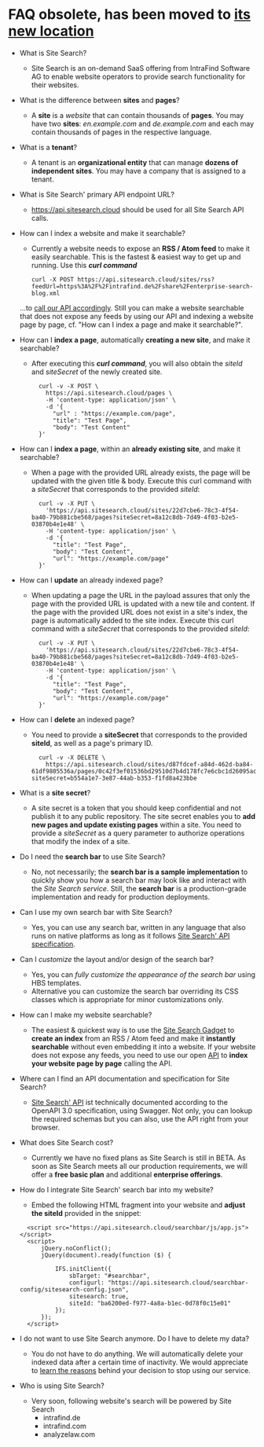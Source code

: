 FAQ obsolete, has been moved to [its new location](https://github.com/intrafind/if-sitesearch/blob/master/docs/faq.md)
=

* What is Site Search?
    * Site Search is an on-demand SaaS offering from IntraFind Software AG to enable website operators 
    to provide search functionality for their websites.

* What is the difference between **sites** and **pages**?
    * A **site** is a *website* that can contain thousands of **pages**. 
    You may have two **sites**: *en.example.com* and *de.example.com* 
    and each may contain thousands of pages in the respective language.

* What is a **tenant**?
    * A tenant is an **organizational entity** that can manage **dozens of independent sites**.
    You may have a company that is assigned to a tenant.

* What is Site Search' primary API endpoint URL?
    * https://api.sitesearch.cloud should be used for all Site Search API calls.

* How can I index a website and make it searchable?
  * Currently a website needs to expose an **RSS / Atom feed** to make it easily searchable.
  This is the fastest & easiest way to get up and running. Use this ***curl command***
  
        curl -X POST https://api.sitesearch.cloud/sites/rss?feedUrl=https%3A%2F%2Fintrafind.de%2Fshare%2Fenterprise-search-blog.xml
  
  ...to [call our API accordingly](https://api.sitesearch.cloud/swagger-ui.html#!/site45controller/indexNewRssFeedUsingPOST). 
  Still you can make a website searchable that does not expose any feeds by using our API and indexing a website page by page, 
  cf. "How can I index a page and make it searchable?".  
  
* How can I **index a page**, automatically **creating a new site**, and make it searchable?
    * After executing this ***curl command***, you will also obtain the *siteId* and *siteSecret* of the newly created site. 

            curl -v -X POST \
              https://api.sitesearch.cloud/pages \
              -H 'content-type: application/json' \
              -d '{ 
                "url" : "https://example.com/page",
                "title": "Test Page",
                "body": "Test Content"
            }'

* How can I **index a page**, within an **already existing site**, and make it searchable?
    * When a page with the provided URL already exists, the page will be updated with the given title & body.
    Execute this curl command with a *siteSecret* that corresponds to the provided *siteId*:
    
            curl -v -X PUT \
              'https://api.sitesearch.cloud/sites/22d7cbe6-78c3-4f54-ba40-79b881cbe568/pages?siteSecret=8a12c8db-7d49-4f03-b2e5-03870b4e1e48' \
              -H 'content-type: application/json' \
              -d '{
                "title": "Test Page",
                "body": "Test Content",
                "url": "https://example.com/page"
            }'

* How can I **update** an already indexed page?
    * When updating a page the URL in the payload assures that only the page with the provided URL is updated with a new tile and content.
    If the page with the provided URL does not exist in a site's index, the page is automatically added to the site index.
    Execute this curl command with a *siteSecret* that corresponds to the provided *siteId*:
    
            curl -v -X PUT \
              'https://api.sitesearch.cloud/sites/22d7cbe6-78c3-4f54-ba40-79b881cbe568/pages?siteSecret=8a12c8db-7d49-4f03-b2e5-03870b4e1e48' \
              -H 'content-type: application/json' \
              -d '{
                "title": "Test Page",
                "body": "Test Content",
                "url": "https://example.com/page"
            }'

* How can I **delete** an indexed page?
    * You need to provide a **siteSecret** that corresponds to the provided **siteId**,
    as well as a page's primary ID.
    
            curl -v -X DELETE \
              https://api.sitesearch.cloud/sites/d87fdcef-a84d-462d-ba84-61df9805536a/pages/0c42f3ef01536bd29510d7b4d178fc7e6cbc1d26095ac3a759bf638f80bfa3c9?siteSecret=b554a1e7-3e87-44ab-b353-f1fd8a423bbe 

* What is a **site secret**?
    * A site secret is a token that you should keep confidential and not publish it to any public repository. 
    The site secret enables you to **add new pages and update existing pages** within a site. 
    You need to provide a *siteSecret* as a query parameter to authorize operations that modify the index of a site.

* Do I need the **search bar** to use Site Search?
    * No, not necessarily; the **search bar is a sample implementation** to quickly show you how 
    a search bar may look like and interact with the *Site Search service*.
    Still, the **search bar** is a production-grade implementation and ready for production deployments.

* Can I use my own search bar with Site Search?
    * Yes, you can use any search bar, written in any language that also runs on native platforms as long as it follows
    [Site Search' API specification](https://api.sitesearch.cloud/swagger-ui.html).

* Can I *customize* the layout and/or design of the search bar?   
    * Yes, you can *fully customize the appearance of the search bar* using HBS templates.
    * Alternative you can customize the search bar overriding its CSS classes which is appropriate for minor customizations only.

* How can I make my website searchable?
    * The easiest & quickest way is to use the [Site Search Gadget](https://api.sitesearch.cloud/sitesearch-gadget.html)
    to **create an index** from an RSS / Atom feed and make it **instantly searchable** without even embedding it into a website.
    If your website does not expose any feeds, you need to use our open [API](https://api.sitesearch.cloud/swagger-ui.html#!/page45controller/indexNewSiteUsingPOST)
    to **index your website page by page** calling the API.
    
* Where can I find an API documentation and specification for Site Search?
    * [Site Search' API](https://api.sitesearch.cloud/swagger-ui.html) ist technically documented according 
    to the OpenAPI 3.0 specification, using Swagger. Not only, you can lookup the required schemas 
    but you can also, use the API right from your browser. 

* What does Site Search cost?
    * Currently we have no fixed plans as Site Search is still in BETA. 
    As soon as Site Search meets all our production requirements, we will offer a **free basic plan** 
    and additional **enterprise offerings**.  

* How do I integrate Site Search' search bar into my website?
    * Embed the following HTML fragment into your website and **adjust the siteId** provided in the snippet:
    
    <link rel="stylesheet" href="https://api.sitesearch.cloud/searchbar/css/app.css"/>
    <div id="searchbarContainer">
        <div class="container" style="width: 530px;">
            <div id="searchbar"></div>
            <div id="resultlist"></div>
        </div>
    
        <script src="https://api.sitesearch.cloud/searchbar/js/app.js"></script>
        <script>
            jQuery.noConflict();
            jQuery(document).ready(function ($) {
    
                IFS.initClient({
                    sbTarget: "#searchbar",
                    configurl: "https://api.sitesearch.cloud/searchbar-config/sitesearch-config.json",
                    sitesearch: true,
                    siteId: "ba6200ed-f977-4a8a-b1ec-0d78f0c15e01"
                });
            });
        </script>
    </div>  
 
* I do not want to use Site Search anymore. Do I have to delete my data?
    * You do not have to do anything. We will automatically delete your indexed data after a certain time of inactivity.
    We would appreciate to [learn the reasons](mailto:feedback@sitesearch.cloud) behind your decision to stop using our service. 
 
* Who is using Site Search?
    * Very soon, following website's search will be powered by Site Search
        * intrafind.de 
        * intrafind.com
        * analyzelaw.com
        
    


